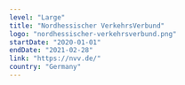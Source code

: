 ```yaml
---
level: "Large"
title: "Nordhessischer VerkehrsVerbund"
logo: "nordhessischer-verkehrsverbund.png"
startDate: "2020-01-01"
endDate: "2021-02-28"
link: "https://nvv.de/"
country: "Germany"
---
```

